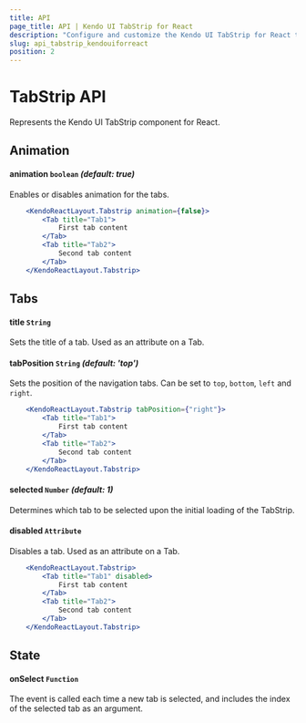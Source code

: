 ```yaml
---
title: API
page_title: API | Kendo UI TabStrip for React
description: "Configure and customize the Kendo UI TabStrip for React through its API reference."
slug: api_tabstrip_kendouiforreact
position: 2
---
```


# TabStrip API

Represents the Kendo UI TabStrip component for React.

## Animation

#### animation `boolean` *(default: true)*

Enables or disables animation for the tabs.

```jsx
    <KendoReactLayout.Tabstrip animation={false}>
        <Tab title="Tab1">
            First tab content
        </Tab>
        <Tab title="Tab2">
            Second tab content
        </Tab>
    </KendoReactLayout.Tabstrip>
```

## Tabs

#### title `String`

Sets the title of a tab. Used as an attribute on a Tab.

#### tabPosition `String` *(default: 'top')*

Sets the position of the navigation tabs. Can be set to `top`, `bottom`, `left` and `right`.

```jsx
    <KendoReactLayout.Tabstrip tabPosition={"right"}>
        <Tab title="Tab1">
            First tab content
        </Tab>
        <Tab title="Tab2">
            Second tab content
        </Tab>
    </KendoReactLayout.Tabstrip>
```

#### selected `Number` *(default: 1)*

Determines which tab to be selected upon the initial loading of the TabStrip.

#### disabled `Attribute`

Disables a tab. Used as an attribute on a Tab.

```jsx
    <KendoReactLayout.Tabstrip>
        <Tab title="Tab1" disabled>
            First tab content
        </Tab>
        <Tab title="Tab2">
            Second tab content
        </Tab>
    </KendoReactLayout.Tabstrip>
```

## State

#### onSelect `Function`

The event is called each time a new tab is selected, and includes the index of the selected tab as an argument.
